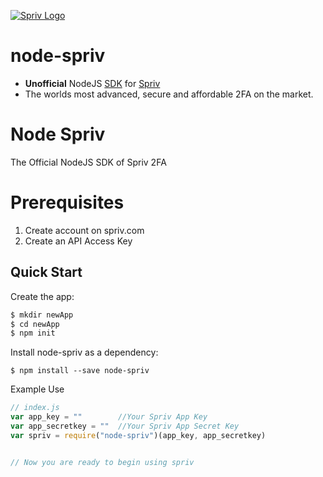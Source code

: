 [![Spriv Logo](http://spriv.com/wp-content/uploads/2015/03/logo25.png)](http://spriv.com)

# node-spriv
- **Unofficial** NodeJS [SDK](http://spriv.com/api-code-two-factor-authentication-workflow/) for [Spriv](http://www.spriv.com)
- The worlds most advanced, secure and affordable 2FA on the market.

# Node Spriv
The Official NodeJS SDK of Spriv 2FA

# Prerequisites

1. Create account on spriv.com
2. Create an API Access Key

## Quick Start

  Create the app:

```bash
$ mkdir newApp
$ cd newApp
$ npm init
```

  Install node-spriv as a dependency:

```
$ npm install --save node-spriv
```

Example Use

```js
// index.js
var app_key = ""        //Your Spriv App Key
var app_secretkey = ""  //Your Spriv App Secret Key
var spriv = require("node-spriv")(app_key, app_secretkey)


// Now you are ready to begin using spriv

```
